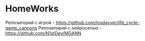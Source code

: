 # HomeWorks
Репозиторий с игрой - https://github.com/losdayver/life_cycle-game_cannons
Репозиторий с нейросетью - https://github.com/N1stDev/MGANN
